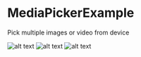 # MediaPickerExample
Pick multiple images or video from device

![alt text](https://github.com/smartandrodev/MediaPickerExample/blob/master/ScreenShots/Screenshot_2016-10-12-14-29-41.png "") ![alt text](https://github.com/smartandrodev/MediaPickerExample/blob/master/ScreenShots/Screenshot_2016-10-12-14-29-29.png "Picking Multiple Images") ![alt text](https://github.com/smartandrodev/MediaPickerExample/blob/master/ScreenShots/Screenshot_2016-10-12-14-29-37.png "Picking Multiple Videos")

